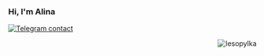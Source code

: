 
### Hi, I'm Alina

[![Telegram contact][telegram_badge]][telegram_link]

<img align="right" src="https://github-readme-stats.vercel.app/api/top-langs/?username=lesopylka&hide=rich%20text%20format,jupyter%20notebook,scheme&layout=compact&langs_count=8&custom_title)" alt="lesopylka"/>


[telegram_link]: https://t.me/dhhdhdhksiwi
[telegram_badge]: https://img.shields.io/badge/Telegram-2CA5E0?style=for-the-badge&logo=telegram&logoColor=white "Telegram contact"
